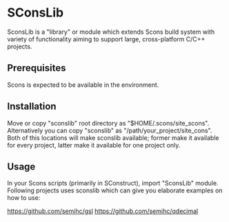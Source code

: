 # SConsLib

SconsLib is a "library" or module which extends Scons build system with variety of functionality aiming to support large, cross-platform C/C++ projects.

## Prerequisites
Scons is expected to be available in the environment.

## Installation
Move or copy "sconslib" root directory as "$HOME/.scons/site_scons".
Alternatively you can copy "sconslib" as "/path/your_project/site_cons".
Both of this locations will make sconslib available; former make it available for every project, latter make it available for one project only.

## Usage
In your Scons scripts (primarily in SConstruct), import "SconsLib" module.
Following projects uses sconslib which can give you elaborate examples on how to use:

https://github.com/semihc/gsl
https://github.com/semihc/qdecimal

